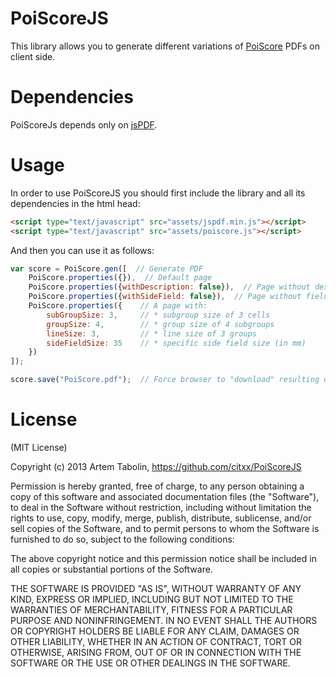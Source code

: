 PoiScoreJS
==========

This library allows you to generate different variations of [PoiScore](http://www.yutapoi.com/poiclasses/event/moscow-2013-spring/#h.19974gy77hpx) PDFs on client side.


Dependencies
============

PoiScoreJs depends only on [jsPDF](https://github.com/MrRio/jsPDF).


Usage
=====

In order to use PoiScoreJS you should first include the library and all its dependencies in the html head:

```html
<script type="text/javascript" src="assets/jspdf.min.js"></script>
<script type="text/javascript" src="assets/poiscore.js"></script>
```

And then you can use it as follows:

```javascript
var score = PoiScore.gen([  // Generate PDF
    PoiScore.properties({}),  // Default page
    PoiScore.properties({withDescription: false}),  // Page without description area
    PoiScore.properties({withSideField: false}),  // Page without fields
    PoiScore.properties({    // A page with:
        subGroupSize: 3,     // * subgroup size of 3 cells
        groupSize: 4,        // * group size of 4 subgroups 
        lineSize: 3,         // * line size of 3 groups
        sideFieldSize: 35    // * specific side field size (in mm)
    })
]);

score.save("PoiScore.pdf");  // Force browser to "download" resulting document
```


License
=======

(MIT License)

Copyright (c) 2013 Artem Tabolin, https://github.com/citxx/PoiScoreJS

Permission is hereby granted, free of charge, to any person obtaining a copy of this software and associated documentation files (the "Software"), to deal in the Software without restriction, including without limitation the rights to use, copy, modify, merge, publish, distribute, sublicense, and/or sell copies of the Software, and to permit persons to whom the Software is furnished to do so, subject to the following conditions:

The above copyright notice and this permission notice shall be included in all copies or substantial portions of the Software.

THE SOFTWARE IS PROVIDED "AS IS", WITHOUT WARRANTY OF ANY KIND, EXPRESS OR IMPLIED, INCLUDING BUT NOT LIMITED TO THE WARRANTIES OF MERCHANTABILITY, FITNESS FOR A PARTICULAR PURPOSE AND NONINFRINGEMENT. IN NO EVENT SHALL THE AUTHORS OR COPYRIGHT HOLDERS BE LIABLE FOR ANY CLAIM, DAMAGES OR OTHER LIABILITY, WHETHER IN AN ACTION OF CONTRACT, TORT OR OTHERWISE, ARISING FROM, OUT OF OR IN CONNECTION WITH THE SOFTWARE OR THE USE OR OTHER DEALINGS IN THE SOFTWARE.
